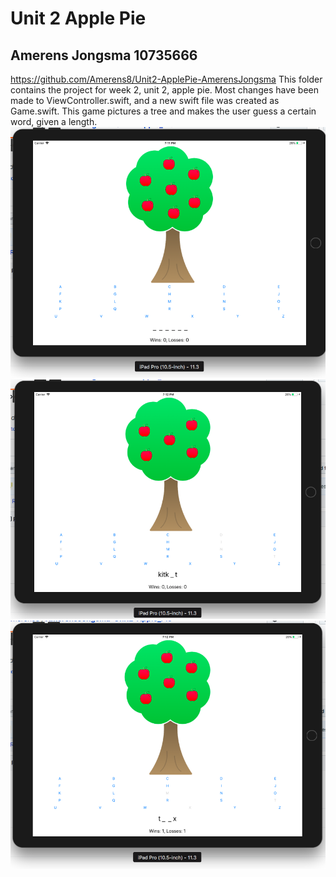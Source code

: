 #  Unit 2 Apple Pie 
## Amerens Jongsma 10735666 
https://github.com/Amerens8/Unit2-ApplePie-AmerensJongsma
This folder contains the project for week 2, unit 2, apple pie. Most changes have been made to ViewController.swift, and a new swift file was created as Game.swift.
This game pictures a tree and makes the user guess a certain word, given a length.
![](doc/applepie1.png)
![](doc/applepie2.png)
![](doc/applepie3.png)
